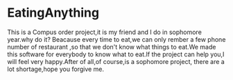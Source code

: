 # EatingAnything
This is a Compus order project,it is my friend and I do in sophomore year.why do it? Beacause every time to eat,we can 
only rember a few phone number of restaurant ,so that we don't know what things to eat.We made this software for everybody 
to know what to eat.If the project can help you,I will feel very happy.After of all,of course,is a sophomore project,
there are a lot shortage,hope you forgive me.



